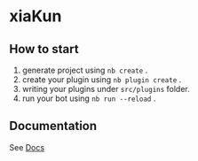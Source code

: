 # xiaKun

## How to start

1. generate project using `nb create` .
2. create your plugin using `nb plugin create` .
3. writing your plugins under `src/plugins` folder.
4. run your bot using `nb run --reload` .

## Documentation

See [Docs](https://v2.nonebot.dev/)
